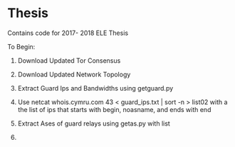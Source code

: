 # Thesis
Contains code for 2017- 2018 ELE Thesis 

To Begin:
1. Download Updated Tor Consensus 
2. Download Updated Network Topology 
3. Extract Guard Ips and Bandwidths using getguard.py
4. Use  netcat whois.cymru.com 43 < guard_ips.txt | sort -n > list02 with a
  the list of ips that starts with begin, noasname, and ends with end

5. Extract Ases of guard relays using getas.py with list 
6. 

